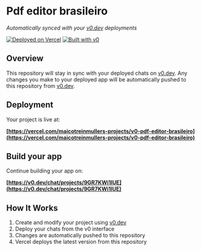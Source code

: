 # Pdf editor brasileiro

*Automatically synced with your [v0.dev](https://v0.dev) deployments*

[![Deployed on Vercel](https://img.shields.io/badge/Deployed%20on-Vercel-black?style=for-the-badge&logo=vercel)](https://vercel.com/maicotreinmullers-projects/v0-pdf-editor-brasileiro)
[![Built with v0](https://img.shields.io/badge/Built%20with-v0.dev-black?style=for-the-badge)](https://v0.dev/chat/projects/9GR7KWi1IUE)

## Overview

This repository will stay in sync with your deployed chats on [v0.dev](https://v0.dev).
Any changes you make to your deployed app will be automatically pushed to this repository from [v0.dev](https://v0.dev).

## Deployment

Your project is live at:

**[https://vercel.com/maicotreinmullers-projects/v0-pdf-editor-brasileiro](https://vercel.com/maicotreinmullers-projects/v0-pdf-editor-brasileiro)**

## Build your app

Continue building your app on:

**[https://v0.dev/chat/projects/9GR7KWi1IUE](https://v0.dev/chat/projects/9GR7KWi1IUE)**

## How It Works

1. Create and modify your project using [v0.dev](https://v0.dev)
2. Deploy your chats from the v0 interface
3. Changes are automatically pushed to this repository
4. Vercel deploys the latest version from this repository